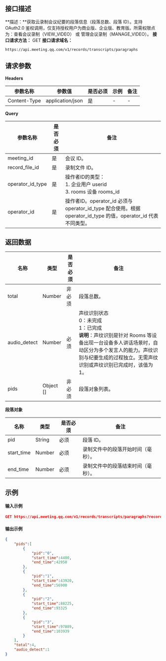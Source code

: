 ## 接口描述
**描述：**获取云录制会议纪要的段落信息（段落总数、段落 ID）。支持 OAuth2.0 鉴权调用，仅支持授权用户为商业版、企业版、教育版。所需权限点为：查看会议录制（VIEW_VIDEO） 或 管理会议录制（MANAGE_VIDEO）。
**接口请求方法：** GET
**接口请求域名：**
```plaintext
https://api.meeting.qq.com/v1/records/transcripts/paragraphs
```


## 请求参数

**Headers**

| 参数名称     | 参数值           | 是否必须 | 示例 | 备注 |
| ------------ | ---------------- | -------- | ---- | ---- |
| Content-Type | application/json | 是       | -     |   -   |

**Query**

| 参数名称         | 是否必须 | 备注                                                         |
| ---------------- | -------- | ------------------------------------------------------------ |
| meeting_id       | 是       | 会议 ID。                                                    |
| record_file_id   | 是       | 录制文件 ID。                                                |
| operator_id_type | 是       | 操作者ID的类型：<br> 1. 企业用户 userid <br>3. rooms 设备 rooms_id      |
| operator_id      | 是       | 操作者ID。operator_id 必须与 operator_id_type 配合使用。根据 operator_id_type 的值，operator_id 代表不同类型。 |

## 返回数据

| 名称         | 类型      | 是否必须 | 备注                                                         | 
| ------------ | --------- | -------- | ------------------------------------------------------------ | 
| total        | Number    | 非必须   | 段落总数。                                                     |            
| audio_detect | Number    | 必须     | 声纹识别状态<br />0：未完成<br />1：已完成<br />**说明**：声纹识别是针对 Rooms 等设备出现一台设备多人讲话场景时，自动区分为多个发言人的能力。声纹识别与纪要生成的过程独立。无需声纹识别或声纹识别已完成时，该值为1。 |        
| pids         | Object [] | 非必须   | 段落对象列表。                                                 | 

**段落对象**

| 名称       | 类型   | 是否必须 | 备注                               |
| ---------- | ------ | -------- | ---------------------------------- |
| pid        | String | 必须     | 段落 ID。                          |
| start_time | Number | 必须     | 录制文件中的段落开始时间（毫秒）。 |
| end_time   | Number | 必须     | 录制文件中的段落结束时间（毫秒）。 |



## 示例
#### 输入示例
```json
GET https://api.meeting.qq.com/v1/records/transcripts/paragraphs?record_file_id=1465500000000069281&meeting_id=1647607000000001721&operator_id_type=1&operator_id=meeting1122233
```



#### 输出示例

```json
{
    "pids":[
        {
            "pid":"0",
            "start_time":4400,
            "end_time":42950
        },
        {
            "pid":"1",
            "start_time":43920,
            "end_time":56900
        },
        {
            "pid":"2",
            "start_time":88225,
            "end_time":93325
        },
        {
            "pid":"3",
            "start_time":97889,
            "end_time":103939
        }
    ],
    "total":4,
    "audio_detect":1
}
```

